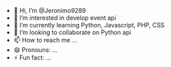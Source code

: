 - 👋 Hi, I’m @Jeronimo9289
- 👀 I’m interested in develop event api
- 🌱 I’m currently learning Python, Javascript, PHP, CSS
- 💞️ I’m looking to collaborate on Python api
- 📫 How to reach me ...
- 😄 Pronouns: ...
- ⚡ Fun fact: ...

<!---
Jeronimo9289/Jeronimo9289 is a ✨ special ✨ repository because its `README.md` (this file) appears on your GitHub profile.
You can click the Preview link to take a look at your changes.
--->
